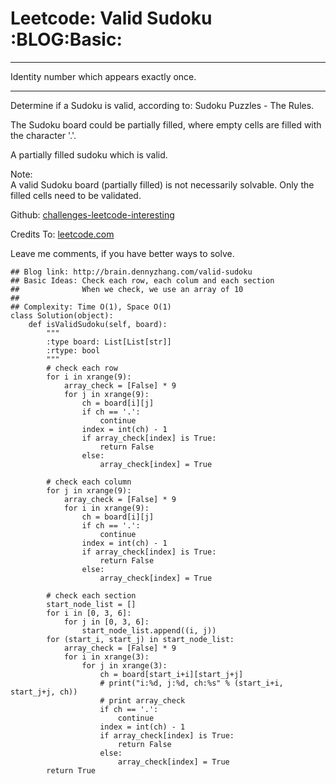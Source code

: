 # Leetcode: Valid Sudoku     :BLOG:Basic:


---

Identity number which appears exactly once.  

---

Determine if a Sudoku is valid, according to: Sudoku Puzzles - The Rules.  

The Sudoku board could be partially filled, where empty cells are filled with the character '.'.  

A partially filled sudoku which is valid.  

Note:  
A valid Sudoku board (partially filled) is not necessarily solvable. Only the filled cells need to be validated.  

Github: [challenges-leetcode-interesting](https://github.com/DennyZhang/challenges-leetcode-interesting/tree/master/valid-sudoku)  

Credits To: [leetcode.com](https://leetcode.com/problems/valid-sudoku/description/)  

Leave me comments, if you have better ways to solve.  

    ## Blog link: http://brain.dennyzhang.com/valid-sudoku
    ## Basic Ideas: Check each row, each colum and each section
    ##              When we check, we use an array of 10
    ##
    ## Complexity: Time O(1), Space O(1)
    class Solution(object):
        def isValidSudoku(self, board):
            """
            :type board: List[List[str]]
            :rtype: bool
            """
            # check each row
            for i in xrange(9):
                array_check = [False] * 9
                for j in xrange(9):
                    ch = board[i][j]
                    if ch == '.':
                        continue
                    index = int(ch) - 1
                    if array_check[index] is True:
                        return False
                    else:
                        array_check[index] = True
    
            # check each column
            for j in xrange(9):
                array_check = [False] * 9
                for i in xrange(9):
                    ch = board[i][j]
                    if ch == '.':
                        continue
                    index = int(ch) - 1
                    if array_check[index] is True:
                        return False
                    else:
                        array_check[index] = True
    
            # check each section
            start_node_list = []
            for i in [0, 3, 6]:
                for j in [0, 3, 6]:
                    start_node_list.append((i, j))
            for (start_i, start_j) in start_node_list:
                array_check = [False] * 9
                for i in xrange(3):
                    for j in xrange(3):
                        ch = board[start_i+i][start_j+j]
                        # print("i:%d, j:%d, ch:%s" % (start_i+i, start_j+j, ch))
                        # print array_check
                        if ch == '.':
                            continue
                        index = int(ch) - 1
                        if array_check[index] is True:
                            return False
                        else:
                            array_check[index] = True    
            return True